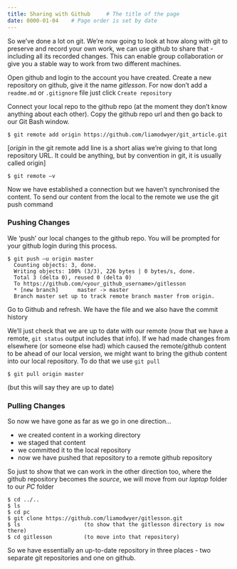 ```yaml
---
title: Sharing with Github     # The title of the page
date: 0000-01-04    # Page order is set by date
---
```


So we’ve done a lot on git. We’re now going to look at how along with git to preserve and record your own work, we can use github to share that - including all its recorded changes. This can enable group collaboration or give you a stable way to work from two different machines.

Open github and login to the account you have created. Create a new repository on github, give it the name _gitlesson_. For now don’t add a `readme.md` or `.gitignore` file just click `Create repository`

Connect your local repo to the github repo (at the moment they don’t know anything about each other). Copy the github repo url and then go back to our Git Bash window.

```
$ git remote add origin https://github.com/liamodwyer/git_article.git
```
[_origin_ in the git remote add line is a short alias we’re giving to that long repository URL. It could be anything, but by convention in git, it is usually called origin]
```
$ git remote –v
```
Now we have established a connection but we haven’t synchronised the content. To send our content from the local to the remote we use the git push command

### Pushing Changes

We ‘push’ our local changes to the github repo. You will be prompted for your github login during this process.

```
$ git push –u origin master		
  Counting objects: 3, done.
  Writing objects: 100% (3/3), 226 bytes | 0 bytes/s, done.
  Total 3 (delta 0), reused 0 (delta 0)
  To https://github.com/<your_github_username>/gitlesson
  * [new branch]      master -> master
  Branch master set up to track remote branch master from origin.
```
Go to Github and refresh. We have the file and we also have the commit history

We’ll just check that we are up to date with our remote (now that we have a remote, `git status` output includes that info). If we had made changes from elsewhere (or someone else had) which caused the remote/github content to be ahead of our local version, we might want to bring the github content into our local repository. To do that we use `git pull`
```
$ git pull origin master
```
(but this will say they are up to date)

### Pulling Changes

So now we have gone as far as we go in one direction...
* we created content in a working directory
* we staged that content
* we committed it to the local repository
* now we have pushed that repository to a remote github repository

So just to show that we can work in the other direction too, where the github repository becomes the _source_, we will move from our _laptop_ folder to our _PC_ folder
```
$ cd ../..
$ ls
$ cd pc
$ git clone https://github.com/liamodwyer/gitlesson.git
$ ls 					(to show that the gitlesson directory is now there)
$ cd gitlesson 			(to move into that repository)
```
So we have essentially an up-to-date repository in three places - two separate git repositories and one on github.

